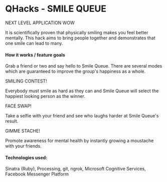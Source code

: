 # QHacks - SMILE QUEUE
NEXT LEVEL APPLICATION WOW


It is scientifically proven that physically smiling makes you feel better mentally. This hack aims to bring people together and demonstrates that one smile can lead to many.

#### How it works / feature goals
Grab a friend or two and say hello to Smile Queue. There are several modes which are guaranteed to improve the group's happiness as a whole. 

SMILING CONTEST!

Everybody must smile as hard as they can and Smile Queue will select the happiest looking person as the winner.

FACE SWAP!

Take a selfie with your friend and see who laughs harder at Smile Queue's result.

GIMME STACHE!

Promote awareness for mental health by instantly growing a moustache with your friends.

#### Technologies used:
Sinatra (Ruby), Processing, git, ngrok, Microsoft Cognitive Services, Facebook Messenger Platform
